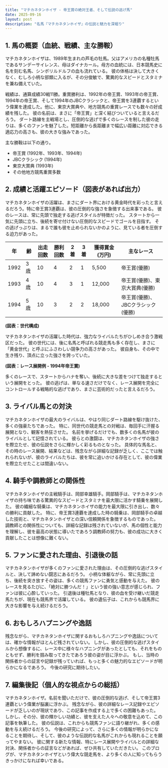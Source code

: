 ```yaml
---
title: "マチカネタンホイザ - 帝王賞の絶対王者、そして伝説の逃げ馬"
date: 2025-09-16
layout: post
description: "名馬『マチカネタンホイザ』の伝説と魅力を深堀り"
---
```


## 1. 馬の概要（血統、戦績、主な勝鞍）

マチカネタンホイザは、1989年生まれの芦毛の牡馬。父はアメリカの名種牡馬であるサンデーサイレンス、母はダイナカール。母方の血統には、日本競馬史に名を刻む名馬、シンボリルドルフの血も流れている。  彼の体格は決して大きくなく、むしろ小柄な部類に入るが、その分俊敏で、驚異的なスピードとスタミナを兼ね備えていた。

戦績は、通算成績30戦11勝。重賞勝利は、1992年の帝王賞、1993年の帝王賞、1994年の帝王賞、そして1994年のJBCクラシックと、帝王賞を3連覇するという偉業を達成した。他に、東京大賞典や、地方競馬の重賞レースでも数々の好成績を残した。  彼の名前は、まさに「帝王賞」と深く結びついていると言えるだろう。  ダート路線を主戦場とし、圧倒的な逃げで多くのレースを制した彼の走りは、多くのファンを魅了した。短距離から長距離まで幅広い距離に対応できる適応力の高さも、彼の大きな強みであった。

主な勝鞍は以下の通り。

* 帝王賞 (1992年、1993年、1994年)
* JBCクラシック (1994年)
* 東京大賞典 (1993年)
* その他地方競馬重賞多数


## 2. 成績と活躍エピソード（図表があれば出力）

マチカネタンホイザの活躍は、まさにダート界における黄金時代を彩ったと言えるだろう。特に帝王賞3連覇は、彼の圧倒的な強さを象徴する出来事である。  彼のレースは、常に先頭で独走する逃げスタイルが特徴だった。  スタートから一気に先頭に立ち、後続を寄せ付けない圧倒的なスピードでゴールを目指す。  その逃げっぷりは、まるで誰も彼を止められないかのように、見ている者を圧倒する迫力があった。

| 年 | 齢 | 出走回数 | 勝利回数 | 2着 | 3着 | 獲得賞金 (万円) | 主なレース |
|---|---|---|---|---|---|---|---|
| 1992 | 3歳 | 10 | 4 | 2 | 1 | 5,500 | 帝王賞(優勝) |
| 1993 | 4歳 | 10 | 4 | 3 | 1 | 12,000 | 帝王賞(優勝)、東京大賞典(優勝) |
| 1994 | 5歳 | 10 | 3 | 2 | 2 | 18,000 | 帝王賞(優勝)、JBCクラシック(優勝) |


**(図表：世代構成)**

マチカネタンホイザの活躍した時代は、強力なライバルたちがひしめき合う激戦区だった。  彼の世代には、後に名馬と呼ばれる競走馬も多く存在し、まさに「黄金世代」と呼ぶにふさわしい競争力の高さがあった。  彼自身も、その中で生き残り、頂点に立った強さを誇っていた。


**(図表：レース展開例 - 1994年帝王賞)**

多くのレースで、スタートからハナを奪い、後続に大きな差をつけて独走するという展開をとった。  彼の逃げは、単なる速さだけでなく、レース展開を完全にコントロールする戦略的な逃げであり、まさに芸術的だったと言えるだろう。


## 3. ライバル馬との対決

マチカネタンホイザの最大のライバルは、やはり同じダート路線を駆け抜けた、多くの強豪たちであった。  特に、同世代の競走馬との対戦は、毎回手に汗握る展開となり、観客を熱狂させた。  名前を挙げるだけでも、数多くの名馬が彼のライバルとして記憶されている。  彼らとの激闘は、マチカネタンホイザの強さを際立たせ、彼の伝説をさらに輝かしく彩るものとなった。  具体的な馬名と、その時のレース展開、結果などは、残念ながら詳細な記録が乏しく、ここでは触れられないが、彼のライバルたちは、彼を常に追いかける存在として、彼の偉業を際立たせたことは間違いない。


## 4. 騎手や調教師との関係性

マチカネタンホイザの主戦騎手は、岡部幸雄騎手。岡部騎手は、マチカネタンホイザの持ち味である驚異的なスピードとスタミナを最大限に活かす騎乗を展開した。  彼の繊細な騎乗は、マチカネタンホイザの能力を最大限に引き出し、数々の勝利に貢献した。  特に、帝王賞3連覇を達成した時の騎乗は、岡部騎手の卓越した技術と、マチカネタンホイザとの深い信頼関係を象徴するものであった。  調教師との関係性についても、詳細な記録は残されていないが、馬の個性と能力を理解し、彼を最高の状態に導いたであろう調教師の努力も、彼の成功に大きく貢献したことは想像に難くない。


## 5. ファンに愛された理由、引退後の話

マチカネタンホイザが多くのファンに愛された理由は、その圧倒的な逃げスタイルと、決して諦めない闘志にあるだろう。  小柄な体躯ながら、常に先頭に立ち、後続を突き放すその姿は、多くの競馬ファンに勇気と感動を与えた。  彼のレースを見るたびに、「絶対に勝つんだ！」という彼の強い意志が感じられ、ファンは彼に心酔していった。  引退後は種牡馬となり、彼の血を受け継いだ競走馬たちが、現在も競馬界で活躍している。  彼の遺伝子は、これからも競馬界に大きな影響を与え続けるだろう。


## 6. おもしろハプニングや逸話

残念ながら、マチカネタンホイザに関するおもしろハプニングや逸話については、確かな情報がほとんど残されていない。  しかし、彼の圧倒的な逃げスタイルから想像するに、レース中に様々なハプニングがあったとしても、それをものともせず、勝利を掴み取ってきたであろう彼の姿が目に浮かぶ。  もし、当時の関係者からの証言や記録が残っていれば、もっと多くの魅力的なエピソードが明らかになるであろう。  今後の研究に期待したい。


## 7. 編集後記（個人的な視点からの総括）

マチカネタンホイザ。名前を聞いただけで、彼の圧倒的な逃げ、そして帝王賞3連覇という偉業が脳裏に浮かぶ。  残念ながら、彼の詳細なレース記録やエピソードが乏しいのが現状であり、この記事を作成する上で多くの困難もあった。  しかし、その分、彼の輝かしい功績と、彼を支えた人々への敬意を込めて、この記事を執筆した。  彼の伝説は、これからも競馬ファンに語り継がれ、多くの感動を与え続けるだろう。  今後の研究によって、さらに多くの情報が明らかになることを期待し、そして、彼のような伝説的な名馬がこれからも現れることを願ってやまない。  彼に関する新たな情報、特にレース展開やライバルとの詳細な対決、関係者からの証言などがあれば、ぜひ共有していただきたい。  このブログが、マチカネタンホイザという偉大な競走馬を、より多くの人に知ってもらうきっかけになれば幸いである。
